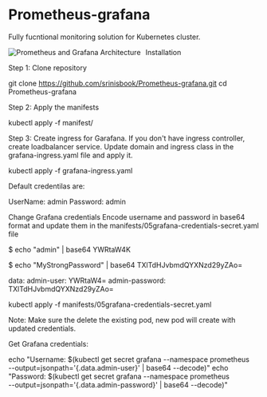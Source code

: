 # Prometheus-grafana

Fully fucntional monitoring solution for Kubernetes cluster.

<img src="https://raw.githubusercontent.com/srinisbook/images/master/Prometheus-grafana.png"
     alt="Prometheus and Grafana Architecture"
     style="float: left; margin-right: 10px;" />

Installation

Step 1: Clone repository

git clone https://github.com/srinisbook/Prometheus-grafana.git
cd Prometheus-grafana

Step 2: Apply the manifests

kubectl apply -f manifest/

Step 3: Create ingress for Garafana. If you don't have ingress controller, create loadbalancer service.
Update domain and ingress class in the grafana-ingress.yaml file and apply it.

kubectl apply -f grafana-ingress.yaml

Default credentilas are:

UserName: admin
Password: admin

Change Grafana credentials
Encode username and password in base64 format and update them in the manifests/05grafana-credentials-secret.yaml file

$ echo "admin" | base64
YWRtaW4K

$ echo "MyStrongPassword" | base64
TXlTdHJvbmdQYXNzd29yZAo=

data:
  admin-user: YWRtaW4=
  admin-password: TXlTdHJvbmdQYXNzd29yZAo=
  
kubectl apply -f manifests/05grafana-credentials-secret.yaml

Note: Make sure the delete the existing pod, new pod will create with updated credentials.

Get Grafana credentials:

echo "Username: $(kubectl get secret grafana --namespace prometheus \
                 --output=jsonpath='{.data.admin-user}' | base64 --decode)"
echo "Password: $(kubectl get secret grafana --namespace prometheus \
                 --output=jsonpath='{.data.admin-password}' | base64 --decode)"
